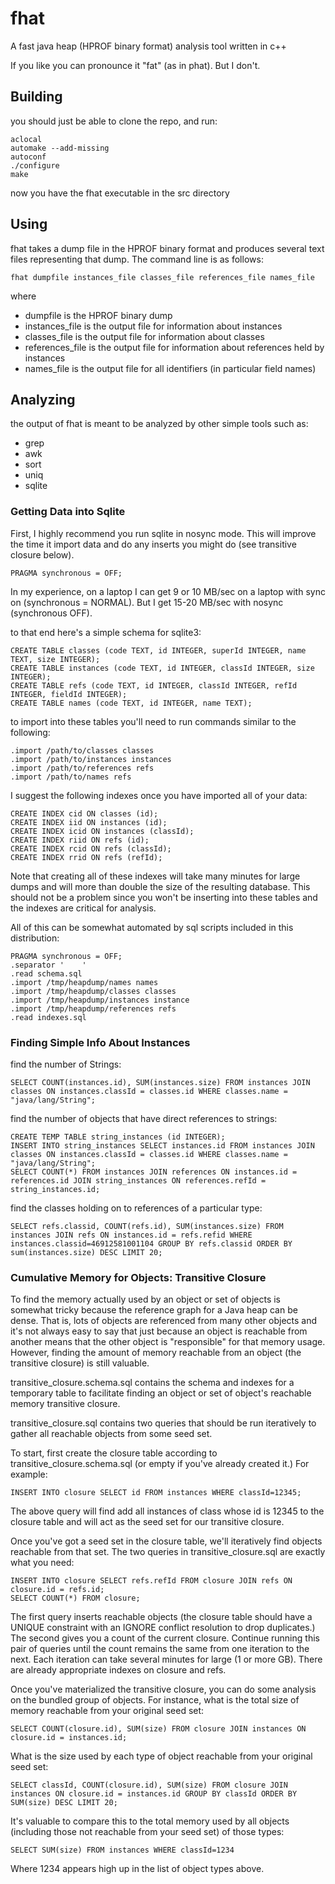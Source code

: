 # fhat

A fast java heap (HPROF binary format) analysis tool written in c++

If you like you can pronounce it "fat" (as in phat).  But I don't.

## Building

you should just be able to clone the repo, and run:

	aclocal
	automake --add-missing
	autoconf
	./configure
	make

now you have the fhat executable in the src directory

## Using

fhat takes a dump file in the HPROF binary format and produces several text files representing that dump.  The command line is as follows:

	fhat dumpfile instances_file classes_file references_file names_file

where 
* dumpfile is the HPROF binary dump
* instances_file is the output file for information about instances
* classes_file is the output file for information about classes
* references_file is the output file for information about references held by instances
* names_file is the output file for all identifiers (in particular field names)

## Analyzing

the output of fhat is meant to be analyzed by other simple tools such as:
* grep
* awk
* sort
* uniq
* sqlite

### Getting Data into Sqlite

First, I highly recommend you run sqlite in nosync mode.  This will improve the time it import data and do any inserts you might do (see transitive closure below).

	PRAGMA synchronous = OFF;

In my experience, on a laptop I can get 9 or 10 MB/sec on a laptop with sync on (synchronous = NORMAL).  But I get 15-20 MB/sec with nosync (synchronous OFF).

to that end here's a simple schema for sqlite3:

	CREATE TABLE classes (code TEXT, id INTEGER, superId INTEGER, name TEXT, size INTEGER);
	CREATE TABLE instances (code TEXT, id INTEGER, classId INTEGER, size INTEGER);
	CREATE TABLE refs (code TEXT, id INTEGER, classId INTEGER, refId INTEGER, fieldId INTEGER);
	CREATE TABLE names (code TEXT, id INTEGER, name TEXT);

to import into these tables you'll need to run commands similar to the following:

	.import /path/to/classes classes
	.import /path/to/instances instances
	.import /path/to/references refs
	.import /path/to/names refs

I suggest the following indexes once you have imported all of your data:

	CREATE INDEX cid ON classes (id);
	CREATE INDEX iid ON instances (id);
	CREATE INDEX icid ON instances (classId);
	CREATE INDEX riid ON refs (id);
	CREATE INDEX rcid ON refs (classId);
	CREATE INDEX rrid ON refs (refId);

Note that creating all of these indexes will take many minutes for large dumps and will more than double the size of the resulting database. This should not be a problem since you won't be inserting into these tables and the indexes are critical for analysis.

All of this can be somewhat automated by sql scripts included in this distribution:

	PRAGMA synchronous = OFF;
	.separator '	'
	.read schema.sql
	.import /tmp/heapdump/names names
	.import /tmp/heapdump/classes classes
	.import /tmp/heapdump/instances instance
	.import /tmp/heapdump/references refs
	.read indexes.sql

### Finding Simple Info About Instances

find the number of Strings:

	SELECT COUNT(instances.id), SUM(instances.size) FROM instances JOIN classes ON instances.classId = classes.id WHERE classes.name = "java/lang/String";

find the number of objects that have direct references to strings:

	CREATE TEMP TABLE string_instances (id INTEGER);
	INSERT INTO string_instances SELECT instances.id FROM instances JOIN classes ON instances.classId = classes.id WHERE classes.name = "java/lang/String";
	SELECT COUNT(*) FROM instances JOIN references ON instances.id = references.id JOIN string_instances ON references.refId = string_instances.id;

find the classes holding on to references of a particular type:

	SELECT refs.classid, COUNT(refs.id), SUM(instances.size) FROM instances JOIN refs ON instances.id = refs.refid WHERE instances.classid=46912581001104 GROUP BY refs.classid ORDER BY sum(instances.size) DESC LIMIT 20;

### Cumulative Memory for Objects: Transitive Closure

To find the memory actually used by an object or set of objects is somewhat tricky because the reference graph for a Java heap can be dense.  That is, lots of objects are referenced from many other objects and it's not always easy to say that just because an object is reachable from another means that the other object is "responsible" for that memory usage.  However, finding the amount of memory reachable from an object (the transitive closure) is still valuable.

transitive_closure.schema.sql contains the schema and indexes for a temporary table to facilitate finding an object or set of object's reachable memory transitive closure.

transitive_closure.sql contains two queries that should be run iteratively to gather all reachable objects from some seed set.

To start, first create the closure table according to transitive_closure.schema.sql (or empty if you've already created it.) For example:

	INSERT INTO closure SELECT id FROM instances WHERE classId=12345;

The above query will find add all instances of class whose id is 12345 to the closure table and will act as the seed set for our transitive closure.

Once you've got a seed set in the closure table, we'll iteratively find objects reachable from that set.  The two queries in transitive_closure.sql are exactly what you need:

	INSERT INTO closure SELECT refs.refId FROM closure JOIN refs ON closure.id = refs.id;
	SELECT COUNT(*) FROM closure;

The first query inserts reachable objects (the closure table should have a UNIQUE constraint with an IGNORE conflict resolution to drop duplicates.) The second gives you a count of the current closure.  Continue running this pair of queries until the count remains the same from one iteration to the next.  Each iteration can take several minutes for large (1 or more GB).  There are already appropriate indexes on closure and refs.

Once you've materialized the transitive closure, you can do some analysis on the bundled group of objects.  For instance, what is the total size of memory reachable from your original seed set:

	SELECT COUNT(closure.id), SUM(size) FROM closure JOIN instances ON closure.id = instances.id;

What is the size used by each type of object reachable from your original seed set:

	SELECT classId, COUNT(closure.id), SUM(size) FROM closure JOIN instances ON closure.id = instances.id GROUP BY classId ORDER BY SUM(size) DESC LIMIT 20;

It's valuable to compare this to the total memory used by all objects (including those not reachable from your seed set) of those types:

	SELECT SUM(size) FROM instances WHERE classId=1234

Where 1234 appears high up in the list of object types above.

